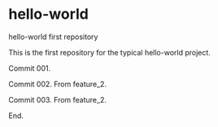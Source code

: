 # hello-world
hello-world first repository

This is the first repository for the typical hello-world project.

Commit 001.

Commit 002. From feature_2.

Commit 003. From feature_2.

End.
